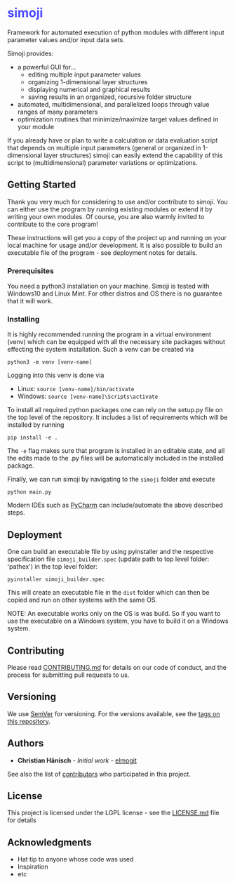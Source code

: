 # <span style="color:blue; opacity: 0.7">simoji</span>

Framework for automated execution of python modules with different input parameter values and/or input data sets.

Simoji provides:
* a powerful GUI for...
  * editing multiple input parameter values
  * organizing 1-dimensional layer structures 
  * displaying numerical and graphical results
  * saving results in an organized, recursive folder structure
* automated, multidimensional, and parallelized loops through value ranges of many parameters
* optimization routines that minimize/maximize target values defined in your module

If you already have or plan to write a calculation or data evaluation script that depends on multiple input parameters
(general or organized in 1-dimensional layer structures) simoji can easily extend the capability of this script to
(multidimensional) parameter variations or optimizations.

## Getting Started

Thank you very much for considering to use and/or contribute to simoji. You can either use the program by running 
existing modules or extend it by writing your own modules. Of course, you are also warmly invited to contribute to the 
core program!

These instructions will get you a copy of the project up and running on your local machine for usage and/or development. 
It is also possible to build an executable file of the program - see deployment notes for details.

### Prerequisites

You need a python3 installation on your machine. Simoji is tested with Windows10 and Linux Mint. For other distros and 
OS there is no guarantee that it will work.

### Installing

It is highly recommended running the program in a virtual environment (venv) which can be equipped with all the 
necessary site packages without effecting the system installation. Such a venv can be created via

```
python3 -m venv [venv-name]
```

Logging into this venv is done via 

* Linux: `source [venv-name]/bin/activate`
* Windows: `source [venv-name]\Scripts\activate`

To install all required python packages one can rely on the setup.py file on the top level of the repository. It 
includes a list of requirements which will be installed by running

```
pip install -e .
```

The `-e` flag makes sure that program is installed in an editable state, and all the edits made to the .py files will be 
automatically included in the installed package.

Finally, we can run simoji by navigating to the `simoji` folder and execute 

```
python main.py
```

Modern IDEs such as [PyCharm](https://www.jetbrains.com/pycharm/) can include/automate the above described steps.

## Deployment

One can build an executable file by using pyinstaller and the respective specification file
`simoji_builder.spec` (update path to top level folder: 'pathex') in the top level folder:

`pyinstaller simoji_builder.spec`

This will create an executable file in the `dist` folder which can then be copied and run on other systems with the same 
OS. 

NOTE: An executable works only on the OS is was build. So if you want to use the executable on a Windows system, you 
have to build it on a Windows system.

## Contributing

Please read [CONTRIBUTING.md](CONTRIBUTING.md) for details on our code of conduct, and the process for submitting pull requests to us.

## Versioning

We use [SemVer](http://semver.org/) for versioning. For the versions available, see the [tags on this repository](https://github.com/your/project/tags). 

## Authors

* **Christian Hänisch** - *Initial work* - [elmogit](https://github.com/elmogit)

See also the list of [contributors](https://github.com/your/project/contributors) who participated in this project.

## License

This project is licensed under the LGPL license - see the [LICENSE.md](LICENSE.md) file for details

## Acknowledgments

* Hat tip to anyone whose code was used
* Inspiration
* etc

